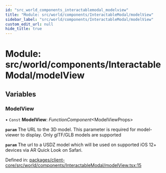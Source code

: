 ```yaml
---
id: "src_world_components_interactablemodal_modelview"
title: "Module: src/world/components/InteractableModal/modelView"
sidebar_label: "src/world/components/InteractableModal/modelView"
custom_edit_url: null
hide_title: true
---
```


# Module: src/world/components/InteractableModal/modelView

## Variables

### ModelView

• `Const` **ModelView**: *FunctionComponent*<ModelViewProps\>

**`param`** The URL to the 3D model. This parameter is required for model-viewer to display. Only glTF/GLB models are supported

**`param`** The url to a USDZ model which will be used on supported iOS 12+ devices via AR Quick Look on Safari.

Defined in: [packages/client-core/src/world/components/InteractableModal/modelView.tsx:15](https://github.com/xr3ngine/xr3ngine/blob/65dfcf39a/packages/client-core/src/world/components/InteractableModal/modelView.tsx#L15)

